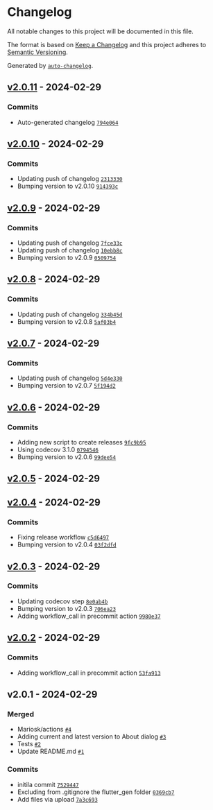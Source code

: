 # Changelog

All notable changes to this project will be documented in this file.

The format is based on [Keep a Changelog](https://keepachangelog.com/en/1.0.0/)
and this project adheres to [Semantic Versioning](https://semver.org/spec/v2.0.0.html).

Generated by [`auto-changelog`](https://github.com/CookPete/auto-changelog).

## [v2.0.11](https://github.com/gardenifi/raspirri_app/compare/v2.0.10...v2.0.11) - 2024-02-29

### Commits

- Auto-generated changelog [`794e064`](https://github.com/gardenifi/raspirri_app/commit/794e064dc6a44294830ae815f459381ac3056c5c)

## [v2.0.10](https://github.com/gardenifi/raspirri_app/compare/v2.0.9...v2.0.10) - 2024-02-29

### Commits

- Updating push of changelog [`2313330`](https://github.com/gardenifi/raspirri_app/commit/2313330461417eba5d871bccab10069e23fcce45)
- Bumping version to v2.0.10 [`914393c`](https://github.com/gardenifi/raspirri_app/commit/914393cbf1336a372b0cc54ba28f5656fd4f4f1a)

## [v2.0.9](https://github.com/gardenifi/raspirri_app/compare/v2.0.8...v2.0.9) - 2024-02-29

### Commits

- Updating push of changelog [`7fce33c`](https://github.com/gardenifi/raspirri_app/commit/7fce33c86df06ab14034102b04f32e0024ccb066)
- Updating push of changelog [`10ebb8c`](https://github.com/gardenifi/raspirri_app/commit/10ebb8cad80ee73eacfaeafde3c744e0036611e4)
- Bumping version to v2.0.9 [`0509754`](https://github.com/gardenifi/raspirri_app/commit/0509754081d53ee0dc6ff956b0c47c546a763717)

## [v2.0.8](https://github.com/gardenifi/raspirri_app/compare/v2.0.7...v2.0.8) - 2024-02-29

### Commits

- Updating push of changelog [`334b45d`](https://github.com/gardenifi/raspirri_app/commit/334b45dadb7b4cfd2b85c8f7885e2a8efc612951)
- Bumping version to v2.0.8 [`5af03b4`](https://github.com/gardenifi/raspirri_app/commit/5af03b491d7b87693dbb8a7a66d7873e212cc316)

## [v2.0.7](https://github.com/gardenifi/raspirri_app/compare/v2.0.6...v2.0.7) - 2024-02-29

### Commits

- Updating push of changelog [`5d4e330`](https://github.com/gardenifi/raspirri_app/commit/5d4e3300ad2f94d82c86b5a731e9a9896fd1c0be)
- Bumping version to v2.0.7 [`5f194d2`](https://github.com/gardenifi/raspirri_app/commit/5f194d23e085943e6c930d4bf8cd99bf72eb4280)

## [v2.0.6](https://github.com/gardenifi/raspirri_app/compare/v2.0.5...v2.0.6) - 2024-02-29

### Commits

- Adding new script to create releases [`9fc9b95`](https://github.com/gardenifi/raspirri_app/commit/9fc9b9504791db8380a9f9dbad69a9df22137ea6)
- Using codecov 3.1.0 [`0794546`](https://github.com/gardenifi/raspirri_app/commit/079454631dccd6f794621e07367930822e25f481)
- Bumping version to v2.0.6 [`99dee54`](https://github.com/gardenifi/raspirri_app/commit/99dee54a693c2f242ea683fa52d39ac2f9b83c48)

## [v2.0.5](https://github.com/gardenifi/raspirri_app/compare/v2.0.4...v2.0.5) - 2024-02-29

## [v2.0.4](https://github.com/gardenifi/raspirri_app/compare/v2.0.3...v2.0.4) - 2024-02-29

### Commits

- Fixing release workflow [`c5d6497`](https://github.com/gardenifi/raspirri_app/commit/c5d6497c391f4d5247d686d65bb2431380eb202f)
- Bumping version to v2.0.4 [`03f2dfd`](https://github.com/gardenifi/raspirri_app/commit/03f2dfd7dca4b536226eaba1347b458a3adb39cb)

## [v2.0.3](https://github.com/gardenifi/raspirri_app/compare/v2.0.2...v2.0.3) - 2024-02-29

### Commits

- Updating codecov step [`8e0ab4b`](https://github.com/gardenifi/raspirri_app/commit/8e0ab4b9f3bd5407ac667ed80f61c59eb7c9497d)
- Bumping version to v2.0.3 [`706ea23`](https://github.com/gardenifi/raspirri_app/commit/706ea232c68ebbdebb716aa329a4826df8ac35dc)
- Adding workflow_call in precommit action [`9980e37`](https://github.com/gardenifi/raspirri_app/commit/9980e37fcc4ef7693c7b4f8565458d1b869e550e)

## [v2.0.2](https://github.com/gardenifi/raspirri_app/compare/v2.0.1...v2.0.2) - 2024-02-29

### Commits

- Adding workflow_call in precommit action [`53fa913`](https://github.com/gardenifi/raspirri_app/commit/53fa9139a2c1f64144192ee1d062b2106e8ae933)

## v2.0.1 - 2024-02-29

### Merged

- Mariosk/actions [`#4`](https://github.com/gardenifi/raspirri_app/pull/4)
- Adding current and latest version to About dialog [`#3`](https://github.com/gardenifi/raspirri_app/pull/3)
- Tests [`#2`](https://github.com/gardenifi/raspirri_app/pull/2)
- Update README.md [`#1`](https://github.com/gardenifi/raspirri_app/pull/1)

### Commits

- initila commit [`7529447`](https://github.com/gardenifi/raspirri_app/commit/75294477b31ec4d4673edec2d2f5a6d6522664e1)
- Excluding from .gitignore the flutter_gen folder [`0369cb7`](https://github.com/gardenifi/raspirri_app/commit/0369cb78dd1c1da680e2515d12ab5b9fe17e0912)
- Add files via upload [`7a3c693`](https://github.com/gardenifi/raspirri_app/commit/7a3c693a81fbdba7074fc53b0f7d2de9248917e1)
